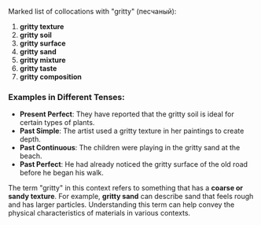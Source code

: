Marked list of collocations with "gritty" (песчаный):

1. **gritty texture**  
2. **gritty soil**  
3. **gritty surface**  
4. **gritty sand**  
5. **gritty mixture**  
6. **gritty taste**  
7. **gritty composition**  

### Examples in Different Tenses:

- **Present Perfect**: They have reported that the gritty soil is ideal for certain types of plants.  
- **Past Simple**: The artist used a gritty texture in her paintings to create depth.  
- **Past Continuous**: The children were playing in the gritty sand at the beach.  
- **Past Perfect**: He had already noticed the gritty surface of the old road before he began his walk.  

The term "gritty" in this context refers to something that has a **coarse or sandy texture**. For example, **gritty sand** can describe sand that feels rough and has larger particles. Understanding this term can help convey the physical characteristics of materials in various contexts.
